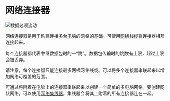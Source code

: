 # 网络连接器
![数据必须流动](block:oc2r:network_connector)

网络连接器是用于构建连接多台[电脑](computer.md)的网络的基础。可使用[网络线缆](../item/network_cable.md)将连接器相互连接起来。

每个连接器都代表中继数据包时的一“跳”。数据包传输时的跳数有上限，超过上限会被丢弃。

请注意，每个连接器只能连接最多两根网络线缆。可以将多个连接器串联起来以增加网络可覆盖的范围。

可通过将附着在电脑上的连接器串联起来以创建一个简单的多电脑网络。要创建网状网络，可以使用[网络集线器](network_hub.md)。集线器会将其上附着的所有连接器连在一起。
